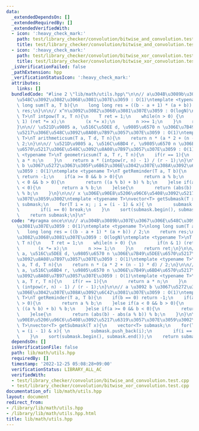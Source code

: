 ```yaml
---
data:
  _extendedDependsOn: []
  _extendedRequiredBy: []
  _extendedVerifiedWith:
  - icon: ':heavy_check_mark:'
    path: test/library_checker/convolution/bitwise_and_convolution.test.cpp
    title: test/library_checker/convolution/bitwise_and_convolution.test.cpp
  - icon: ':heavy_check_mark:'
    path: test/library_checker/convolution/bitwise_xor_convolution.test.cpp
    title: test/library_checker/convolution/bitwise_xor_convolution.test.cpp
  _isVerificationFailed: false
  _pathExtension: hpp
  _verificationStatusIcon: ':heavy_check_mark:'
  attributes:
    links: []
  bundledCode: "#line 2 \"lib/math/utils.hpp\"\n\n// a\u304B\u3089b\u307E\u3067\u306E\
    \u548C\u3092\u3082\u3068\u3081\u307E\u3059 : O(1)\ntemplate <typename T>\nlong\
    \ long sum(T a, T b){\n    long long res = ((b - a + 1) * (a + b)) / 2;\n    return\
    \ res;\n}\n\n// x^n\u3092\u3082\u3068\u3081\u307E\u3059 : O(logN)\ntemplate <typename\
    \ T>\nT intpow(T x, T n){\n    T ret = 1;\n    while(n > 0) {\n        if(n &\
    \ 1) (ret *= x);\n        (x *= x);\n        n >>= 1;\n    }\n    return ret;\n\
    }\n\n// \u521D\u9805 a, \u516C\u5DEE d, \u9805\u6570 n \u306E\u7B49\u5DEE\u6570\
    \u5217\u306E\u548C\u3092\u8A08\u7B97\u3057\u307E\u3059 : O(1)\ntemplate <typename\
    \ T>\nT arithmeticsum(T a, T d, T n){\n    return n * (a * 2 + (n - 1) * d) /\
    \ 2;\n}\n\n// \u521D\u9805 a, \u516C\u6BD4 r, \u9805\u6570 n \u306E\u7B49\u6BD4\
    \u6570\u5217\u306E\u548C\u3092\u8A08\u7B97\u3057\u307E\u3059 : O(1)\ntemplate\
    \ <typename T>\nT geometricsum(T a, T r, T n){\n    if(r == 1){\n        return\
    \ a * n;\n    }\n    return a * (intpow(r, n) - 1) / (r - 1);\n}\n\n// a \u3092\
    \ b \u3067\u5272\u3063\u305F\u6B63\u306E\u3042\u307E\u308A\u3092\u6C42\u3081\u307E\
    \u3059 : O(1)\ntemplate <typename T>\nT getReminder(T a, T b){\n    if(b == 0)\
    \ return -1;\n    if(a >= 0 && b > 0){\n        return a % b;\n    }else if(a\
    \ < 0 && b > 0){\n        return ((a % b) + b) % b;\n    }else if(a >= 0 && b\
    \ < 0){\n        return a % b;\n    }else{\n        return (abs(b) - abs(a % b))\
    \ % b;\n    }\n}\n\n// x \u306E\u90E8\u5206\u96C6\u5408\u3092\u5217\u6319\u3057\
    \u307E\u3059\u3002\ntemplate <typename T>\nvector<T> getSubmask(T x){\n    vector<T>\
    \ submask;\n    for(T i = x; ; i = (i - 1) & x){ \n        submask.push_back(i);\n\
    \        if(i == 0) break;\n    }\n    sort(submask.begin(), submask.end());\n\
    \    return submask;\n}\n"
  code: "#pragma once\n\n// a\u304B\u3089b\u307E\u3067\u306E\u548C\u3092\u3082\u3068\
    \u3081\u307E\u3059 : O(1)\ntemplate <typename T>\nlong long sum(T a, T b){\n \
    \   long long res = ((b - a + 1) * (a + b)) / 2;\n    return res;\n}\n\n// x^n\u3092\
    \u3082\u3068\u3081\u307E\u3059 : O(logN)\ntemplate <typename T>\nT intpow(T x,\
    \ T n){\n    T ret = 1;\n    while(n > 0) {\n        if(n & 1) (ret *= x);\n \
    \       (x *= x);\n        n >>= 1;\n    }\n    return ret;\n}\n\n// \u521D\u9805\
    \ a, \u516C\u5DEE d, \u9805\u6570 n \u306E\u7B49\u5DEE\u6570\u5217\u306E\u548C\
    \u3092\u8A08\u7B97\u3057\u307E\u3059 : O(1)\ntemplate <typename T>\nT arithmeticsum(T\
    \ a, T d, T n){\n    return n * (a * 2 + (n - 1) * d) / 2;\n}\n\n// \u521D\u9805\
    \ a, \u516C\u6BD4 r, \u9805\u6570 n \u306E\u7B49\u6BD4\u6570\u5217\u306E\u548C\
    \u3092\u8A08\u7B97\u3057\u307E\u3059 : O(1)\ntemplate <typename T>\nT geometricsum(T\
    \ a, T r, T n){\n    if(r == 1){\n        return a * n;\n    }\n    return a *\
    \ (intpow(r, n) - 1) / (r - 1);\n}\n\n// a \u3092 b \u3067\u5272\u3063\u305F\u6B63\
    \u306E\u3042\u307E\u308A\u3092\u6C42\u3081\u307E\u3059 : O(1)\ntemplate <typename\
    \ T>\nT getReminder(T a, T b){\n    if(b == 0) return -1;\n    if(a >= 0 && b\
    \ > 0){\n        return a % b;\n    }else if(a < 0 && b > 0){\n        return\
    \ ((a % b) + b) % b;\n    }else if(a >= 0 && b < 0){\n        return a % b;\n\
    \    }else{\n        return (abs(b) - abs(a % b)) % b;\n    }\n}\n\n// x \u306E\
    \u90E8\u5206\u96C6\u5408\u3092\u5217\u6319\u3057\u307E\u3059\u3002\ntemplate <typename\
    \ T>\nvector<T> getSubmask(T x){\n    vector<T> submask;\n    for(T i = x; ; i\
    \ = (i - 1) & x){ \n        submask.push_back(i);\n        if(i == 0) break;\n\
    \    }\n    sort(submask.begin(), submask.end());\n    return submask;\n}"
  dependsOn: []
  isVerificationFile: false
  path: lib/math/utils.hpp
  requiredBy: []
  timestamp: '2022-12-25 05:08:28+09:00'
  verificationStatus: LIBRARY_ALL_AC
  verifiedWith:
  - test/library_checker/convolution/bitwise_and_convolution.test.cpp
  - test/library_checker/convolution/bitwise_xor_convolution.test.cpp
documentation_of: lib/math/utils.hpp
layout: document
redirect_from:
- /library/lib/math/utils.hpp
- /library/lib/math/utils.hpp.html
title: lib/math/utils.hpp
---
```

